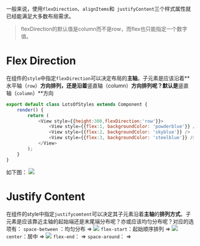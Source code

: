 一般来说，使用`flexDirection`、`alignItems`和` justifyContent`三个样式属性就已经能满足大多数布局需求。
>flexDirection的默认值是column而不是row，而flex也只能指定一个数字值。

# Flex Direction
在组件的`style`中指定`flexDirection`可以决定布局的**主轴**。子元素是应该沿着**水平轴（`row`）**方向排列，还是沿着**竖直轴（column）**方向排列呢？默认是**竖直轴（`column`）**方向
```js
export default class LotsOfStyles extends Component {
    render() {
        return (
            <View style={{height:300,flexDirection:'row'}}>
                <View style={{flex:1, backgroundColor: 'powderblue'}} />
                <View style={{flex:2, backgroundColor: 'skyblue'}} />
                <View style={{flex:3, backgroundColor: 'steelblue'}} />
            </View>
        );
    }
}
```
如下图：
![](./_image/2018-01-06-17-20-11.jpg)
# Justify Content
在组件的style中指定`justifycomtent`可以决定其子元素沿着**主轴**的**排列方式**。子元素是应该靠近主轴的起始端还是末尾端分布呢？亦或应该均匀分布呢？对应的选项有：
`space-between` ：均匀分布 => ![](./_image/2018-01-06-17-26-49.jpg)
`flex-start`：起始顺序排列 => ![](./_image/2018-01-06-17-28-32.jpg)
`center`：居中 => ![](./_image/2018-01-06-17-29-26.jpg)
`flex-end`： =>
`space-around`： =>
